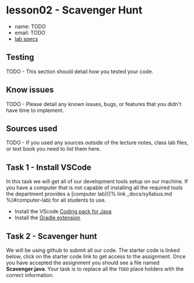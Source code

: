 # lesson02 - Scavenger Hunt

- name: TODO
- email: TODO
- [lab specs](https://shanepanter.com/cs2/lessons/lesson02.html)


## Testing

TODO - This section should detail how you tested your code.

## Know issues

TODO - Please detail any known issues, bugs, or features that you didn't have time to implement.

## Sources used

TODO - If you used any sources outside of the lecture notes, class lab files, or text book you need to list them here.

## Task 1 - Install VSCode

In this task we will get all of our development tools setup on our machine. If you have a computer
that is not capable of installing all the required tools the department provides a [computer lab]({%
link _docs/syllabus.md %}#computer-lab) for all students to use.

- Install the VScode [Coding pack for Java](https://code.visualstudio.com/learn/educators/installers)
- Install the [Gradle extension](https://marketplace.visualstudio.com/items?itemName=vscjava.vscode-gradle)

## Task 2 - Scavenger hunt

We will be using github to submit all our code. The starter code is linked below, click on the
starter code link to get access to the assignment. Once you have accepted the assignment you should
see a file named **Scavenger.java**. Your task is to replace all the `TODO` place holders with the
correct information.
